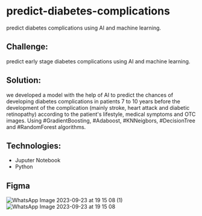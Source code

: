 # predict-diabetes-complications
predict diabetes complications using AI and machine learning.

## Challenge:
predict early stage diabetes complications using AI and machine learning.

## Solution:
we developed a model with the help of AI to predict the chances of developing diabetes complications in patients 7 to 10 years before the development of the complication (mainly stroke, heart attack and diabetic retinopathy) according to the patient's lifestyle, medical symptoms and OTC images. Using #GradientBoosting, #Adaboost, #KNNeigbors, #DecisionTree and #RandomForest algorithms.

## Technologies:
- Juputer Notebook
- Python

## Figma 
![WhatsApp Image 2023-09-23 at 19 15 08 (1)](https://github.com/AmwajAS/predict-diabetes-complications/assets/99044391/c9d463e5-e979-4243-9846-93b7106584f0)
![WhatsApp Image 2023-09-23 at 19 15 08](https://github.com/AmwajAS/predict-diabetes-complications/assets/99044391/4d5e0b71-8f5e-4bcf-bb4c-30d7870e3247)

